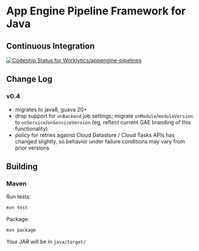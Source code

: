# App Engine Pipeline Framework for Java


## Continuous Integration
[![Codeship Status for Worklytics/appengine-pipelines](https://app.codeship.com/projects/341fae40-195c-0137-b96c-1a1a0859fc7b/status?branch=master)](https://app.codeship.com/projects/328456)


## Change Log

### v0.4
  - migrates to java8, guava 20+
  - drop support for `onBackend` job settings; migrate `onModule`/`moduleVersion` to `onService`/`onServiceVersion` (eg, reflect current GAE branding of this functionality)
  - policy for retries against Cloud Datastore / Cloud Tasks APIs has changed slightly, so behavior under failure conditions may vary from prior versions
  

## Building

### Maven
Run tests:
```bash
mvn test
``` 

Package:
```bash
mvn package
```

Your JAR will be in `java/target/`
